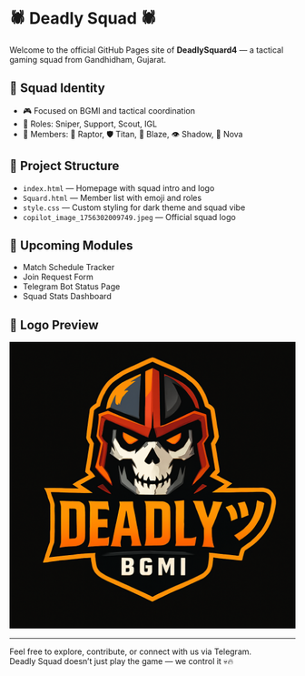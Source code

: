 # 🕷️ Deadly Squad 🕷️

Welcome to the official GitHub Pages site of **DeadlySquard4** — a tactical gaming squad from Gandhidham, Gujarat.

## 🔰 Squad Identity
- 🎮 Focused on BGMI and tactical coordination
- 🧠 Roles: Sniper, Support, Scout, IGL
- 🐾 Members: 🐉 Raptor, 🛡️ Titan, 🎯 Blaze, 👁️ Shadow, 🧠 Nova

## 📁 Project Structure
- `index.html` — Homepage with squad intro and logo
- `Squard.html` — Member list with emoji and roles
- `style.css` — Custom styling for dark theme and squad vibe
- `copilot_image_1756302009749.jpeg` — Official squad logo

## 🚀 Upcoming Modules
- Match Schedule Tracker
- Join Request Form
- Telegram Bot Status Page
- Squad Stats Dashboard

## 📸 Logo Preview
![Deadly Squad Logo](copilot_image_1756302009749.jpeg)

---

Feel free to explore, contribute, or connect with us via Telegram.  
Deadly Squad doesn’t just play the game — we control it 💀🔥
